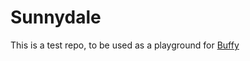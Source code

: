 # Sunnydale

This is a test repo, to be used as a playground for [Buffy](https://github.com/openjournals/buffy)
